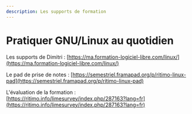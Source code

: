 ```yaml
---
description: Les supports de formation
---
```


# Pratiquer GNU/Linux au quotidien

Les supports de Dimitri : [https://ma.formation-logiciel-libre.com/linux/](https://ma.formation-logiciel-libre.com/linux/)

Le pad de prise de notes : [https://semestriel.framapad.org/p/ritimo-linux-pad](https://semestriel.framapad.org/p/ritimo-linux-pad)

L'évaluation de la formation : [https://ritimo.info/limesurvey/index.php/287163?lang=fr](https://ritimo.info/limesurvey/index.php/287163?lang=fr)

